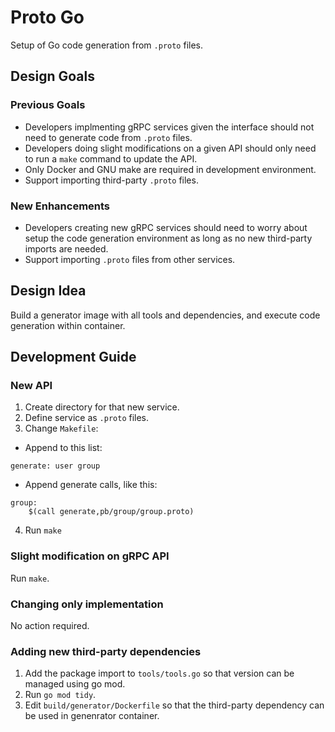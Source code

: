 # Proto Go

Setup of Go code generation from `.proto` files.

## Design Goals

### Previous Goals
* Developers implmenting gRPC services given the interface should not need to generate code from `.proto` files.
* Developers doing slight modifications on a given API should only need to run a `make` command to update the API.
* Only Docker and GNU make are required in development environment.
* Support importing third-party `.proto` files.

### New Enhancements
* Developers creating new gRPC services should need to worry about setup the code generation environment as long as no new third-party imports are needed.
* Support importing `.proto` files from other services.

## Design Idea
Build a generator image with all tools and dependencies, and execute code generation within container.

## Development Guide

### New API

1. Create directory for that new service.
2. Define service as `.proto` files.
3. Change `Makefile`:
* Append to this list:
```
generate: user group
```
* Append generate calls, like this:
```
group:
	$(call generate,pb/group/group.proto)
```
4. Run `make`

### Slight modification on gRPC API

Run `make`.

### Changing only implementation

No action required.

### Adding new third-party dependencies

1. Add the package import to `tools/tools.go` so that version can be managed using go mod.
2. Run `go mod tidy`.
3. Edit `build/generator/Dockerfile` so that the third-party dependency can be used in genenrator container.
